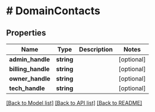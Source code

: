 # # DomainContacts

## Properties

Name | Type | Description | Notes
------------ | ------------- | ------------- | -------------
**admin_handle** | **string** |  | [optional]
**billing_handle** | **string** |  | [optional]
**owner_handle** | **string** |  | [optional]
**tech_handle** | **string** |  | [optional]

[[Back to Model list]](../../README.md#models) [[Back to API list]](../../README.md#endpoints) [[Back to README]](../../README.md)
